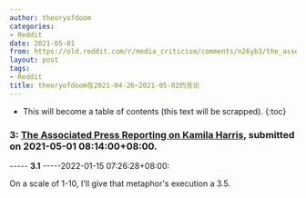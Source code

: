 ```yaml
---
author: theoryofdoom
categories:
- Reddit
date: 2021-05-01
from: https://old.reddit.com/r/media_criticism/comments/n26yb3/the_associated_press_reporting_on_kamila_harris/
layout: post
tags:
- Reddit
title: theoryofdoom在2021-04-26~2021-05-02的言论
---
```


* This will become a table of contents (this text will be scrapped).
{:toc}

### 3: [The Associated Press Reporting on Kamila Harris](https://old.reddit.com/r/media_criticism/comments/n26yb3/the_associated_press_reporting_on_kamila_harris/), submitted on 2021-05-01 08:14:00+08:00.

----- __3.1__ -----2022-01-15 07:26:28+08:00:

On a scale of 1-10, I'll give that metaphor's execution a 3.5.

